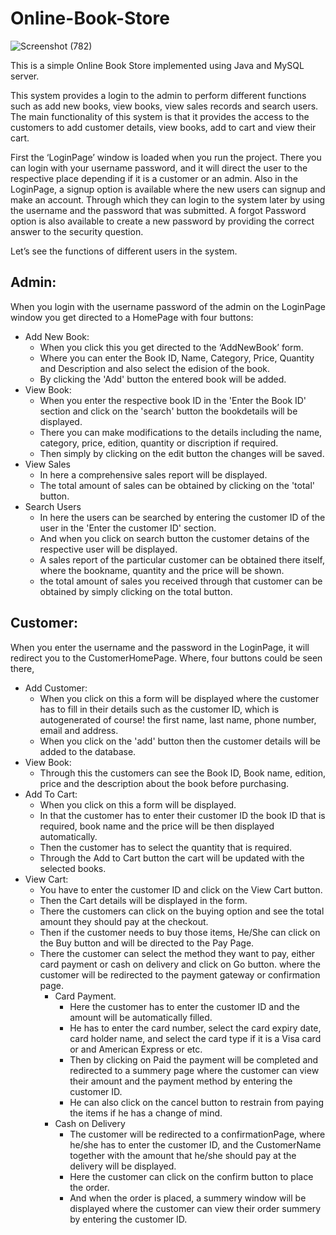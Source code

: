 # Online-Book-Store
![Screenshot (782)](https://user-images.githubusercontent.com/72261980/153771739-9cccbfd8-3923-428f-8851-bd3c79886238.png)

This is a simple Online Book Store implemented using Java and MySQL server.

This system provides a login to the admin to perform different functions such as add new books, view books, view sales records and search users. The main functionality of this system is that it provides the access to the customers to add customer details, view books, add to cart and view their cart.

First the ‘LoginPage’ window is loaded when you run the project. There you can login with your username password, and it will direct the user to the respective place depending if it is a customer or an admin.
Also in the LoginPage, a signup option is available where the new users can signup and make an account. Through which they can login to the system later by using the username and the password that was submitted. A forgot Password option is also available to create a new password by providing the correct answer to the security question.

Let’s see the functions of different users in the system.

## Admin:

When you login with the username password of the admin on the LoginPage window you get directed to a HomePage with four buttons:
* Add New Book: 
  * When you click this you get directed to the ‘AddNewBook’ form.
  * Where you can enter the Book ID, Name, Category, Price, Quantity and Description and also select the edision of the book. 
  * By clicking the 'Add' button the entered book will be added.
*	View Book:
    *	 When you enter the respective book ID in the 'Enter the Book ID' section and click on the 'search' button the bookdetails will be displayed.
    *  There you can make modifications to the details including the name, category, price, edition, quantity or discription if required.
    *	 Then simply by clicking on the edit button the changes will be saved. 
* View Sales
    * In here a comprehensive sales report will be displayed. 
    * The total amount of sales can be obtained by clicking on the 'total' button.
* Search Users
    * In here the users can be searched by entering the customer ID of the user in the 'Enter the customer ID' section.
    * And when you click on search button the customer detains of the respective user will be displayed.
    * A sales report of the particular customer can be obtained there itself, where the bookname, quantity and the price will be shown.
    * the total amount of sales you received through that customer can be obtained by simply clicking on the total button.
    
## Customer:

When you enter the username and the password in the LoginPage, it will redirect you to the CustomerHomePage. Where, four buttons could be seen there,
*	Add Customer:
    * When you click on this a form will be displayed where the customer has to fill in their details such as the customer ID, which is autogenerated of course! the first name, last name, phone number, email and address.
    * When you click on the 'add' button then the customer details will be added to the database.
*	View Book:
    * Through this the customers can see the Book ID, Book name, edition, price and the description about the book before purchasing. 
*	Add To Cart:
    * When you click on this a form will be displayed.
    * In that the customer has to enter their customer ID the book ID that is required, book name and the price will be then displayed automatically. 
    * Then the customer has to select the quantity that is required.
    * Through the Add to Cart button the cart will be updated with the selected books.
*	View Cart:
    * You have to enter the customer ID and click on the View Cart button.
    * Then the Cart details will be displayed in the form.
    * There the customers can click on the buying option and see the total amount they should pay at the checkout.
    *  Then if the customer needs to buy those items, He/She can click on the Buy button and will be directed to the Pay Page. 
    *  There the customer can select the method they want to pay, either card payment or cash on delivery and click on Go button. where the customer will be redirected to the payment gateway or confirmation page.
        * Card Payment.
            * Here the customer has to enter the customer ID and the amount will be automatically filled. 
            * He has to enter the card number, select the card expiry date, card holder name, and select the card type if it is a Visa card or and American Express or etc.
            * Then by clicking on Paid the payment will be completed and redirected to a summery page where the customer can view their amount and the payment method by entering the customer ID.
            * He can also click on the cancel button to restrain from paying the items if he has a change of mind.
         * Cash on Delivery
            * The customer will be redirected to a confirmationPage, where he/she has to enter the customer ID, and the CustomerName together with the amount that he/she should pay at the delivery will be displayed.
            * Here the customer can click on the confirm button to place the order.
            * And when the order is placed, a summery window will be displayed where the customer can view their order summery by entering the customer ID.
          
